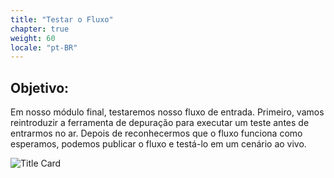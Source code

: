 ```yaml
---
title: "Testar o Fluxo"
chapter: true
weight: 60
locale: "pt-BR"
---
```


## Objetivo:

Em nosso módulo final, testaremos nosso fluxo de entrada. Primeiro, vamos reintroduzir a ferramenta de depuração para executar um teste antes de entrarmos no ar. Depois de reconhecermos que o fluxo funciona como esperamos, podemos publicar o fluxo e testá-lo em um cenário ao vivo.

![Title Card](/images/Title4.jpg)